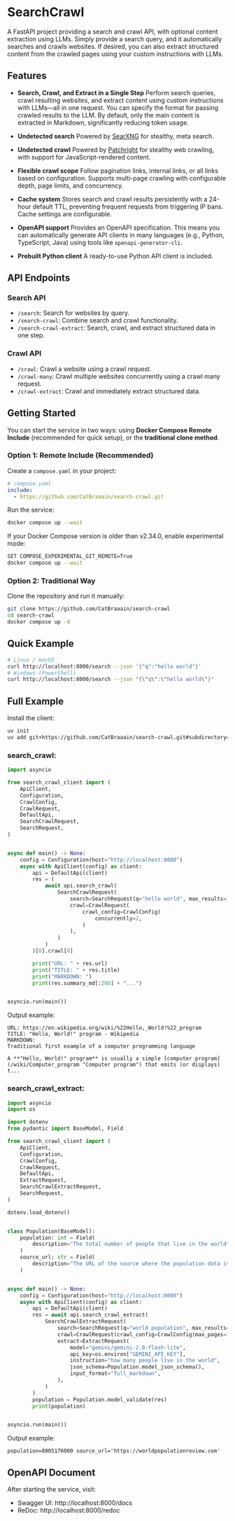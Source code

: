 # SearchCrawl

A FastAPI project providing a search and crawl API, with optional content extraction using LLMs.
Simply provide a search query, and it automatically searches and crawls websites.
If desired, you can also extract structured content from the crawled pages using your custom instructions with LLMs.


## Features

- **Search, Crawl, and Extract in a Single Step**
  Perform search queries, crawl resulting websites, and extract content using custom instructions with LLMs—all in one request.
  You can specify the format for passing crawled results to the LLM.
  By default, only the main content is extracted in Markdown, significantly reducing token usage.

- **Undetected search**
  Powered by [SearXNG](https://github.com/searxng/searxng) for stealthy, meta search.

- **Undetected crawl**
  Powered by [Patchright](https://github.com/Kaliiiiiiiiii-Vinyzu/patchright) for stealthy web crawling, with support for JavaScript-rendered content.

- **Flexible crawl scope**
  Follow pagination links, internal links, or all links based on configuration.
  Supports multi-page crawling with configurable depth, page limits, and concurrency.

- **Cache system**
  Stores search and crawl results persistently with a 24-hour default TTL, preventing frequent requests from triggering IP bans. Cache settings are configurable.

- **OpenAPI support**
  Provides an OpenAPI specification.
  This means you can automatically generate API clients in many languages (e.g., Python, TypeScript, Java) using tools like `openapi-generator-cli`.

- **Prebuilt Python client**
  A ready-to-use Python API client is included.


## API Endpoints

### Search API
- `/search`: Search for websites by query.
- `/search-crawl`: Combine search and crawl functionality.
- `/search-crawl-extract`: Search, crawl, and extract structured data in one step.

### Crawl API
- `/crawl`: Crawl a website using a crawl request.
- `/crawl-many`: Crawl multiple websites concurrently using a crawl many request.
- `/crawl-extract`: Crawl and immediately extract structured data.

## Getting Started

You can start the service in two ways:
using **Docker Compose Remote Include** (recommended for quick setup),
or the **traditional clone method**.

### Option 1: Remote Include (Recommended)

Create a `compose.yaml` in your project:
```yaml
# compose.yaml
include:
  - https://github.com/CatBraaain/search-crawl.git
```

Run the service:
```bash
docker compose up --wait
```

If your Docker Compose version is older than v2.34.0, enable experimental mode:
```bash
SET COMPOSE_EXPERIMENTAL_GIT_REMOTE=True
docker compose up --wait
```

### Option 2: Traditional Way
Clone the repository and run it manually:
```bash
git clone https://github.com/CatBraaain/search-crawl
cd search-crawl
docker compose up -d
```

## Quick Example
```bash
# Linux / macOS
curl http://localhost:8000/search --json '{"q":"hello world"}'
# Windows (PowerShell)
curl http://localhost:8000/search --json "{\"q\":\"hello world\"}"
```

## Full Example
Install the client:
```bash
uv init
uv add git+https://github.com/CatBraaain/search-crawl.git#subdirectory=search_crawl_client
```

### search_crawl:
```python
import asyncio

from search_crawl_client import (
    ApiClient,
    Configuration,
    CrawlConfig,
    CrawlRequest,
    DefaultApi,
    SearchCrawlRequest,
    SearchRequest,
)


async def main() -> None:
    config = Configuration(host="http://localhost:8000")
    async with ApiClient(config) as client:
        api = DefaultApi(client)
        res = (
            await api.search_crawl(
                SearchCrawlRequest(
                    search=SearchRequest(q="hello world", max_results=1),
                    crawl=CrawlRequest(
                        crawl_config=CrawlConfig(
                            concurrently=2,
                        )
                    ),
                )
            )
        )[0].crawl[0]

        print("URL: " + res.url)
        print("TITLE: " + res.title)
        print("MARKDOWN: ")
        print(res.summary_md[:200] + "...")


asyncio.run(main())

```

Output example:
```text
URL: https://en.wikipedia.org/wiki/%22Hello,_World!%22_program
TITLE: "Hello, World!" program - Wikipedia
MARKDOWN:
Traditional first example of a computer programming language

A **"Hello, World!" program** is usually a simple [computer program](/wiki/Computer_program "Computer program") that emits (or displays) t...
```

### search_crawl_extract:
```python
import asyncio
import os

import dotenv
from pydantic import BaseModel, Field

from search_crawl_client import (
    ApiClient,
    Configuration,
    CrawlConfig,
    CrawlRequest,
    DefaultApi,
    ExtractRequest,
    SearchCrawlExtractRequest,
    SearchRequest,
)

dotenv.load_dotenv()


class Population(BaseModel):
    population: int = Field(
        description="The total number of people that live in the world"
    )
    source_url: str = Field(
        description="The URL of the source where the population data is obtained"
    )


async def main() -> None:
    config = Configuration(host="http://localhost:8000")
    async with ApiClient(config) as client:
        api = DefaultApi(client)
        res = await api.search_crawl_extract(
            SearchCrawlExtractRequest(
                search=SearchRequest(q="world population", max_results=1),
                crawl=CrawlRequest(crawl_config=CrawlConfig(max_pages=1)),
                extract=ExtractRequest(
                    model="gemini/gemini-2.0-flash-lite",
                    api_key=os.environ["GEMINI_API_KEY"],
                    instruction="how many people live in the world",
                    json_schema=Population.model_json_schema(),
                    input_format="full_markdown",
                ),
            )
        )
        population = Population.model_validate(res)
        print(population)


asyncio.run(main())

```

Output example:
```
population=8005176000 source_url='https://worldpopulationreview.com'
```


## OpenAPI Document
After starting the service, visit:
- Swagger UI: http://localhost:8000/docs
- ReDoc: http://localhost:8000/redoc
